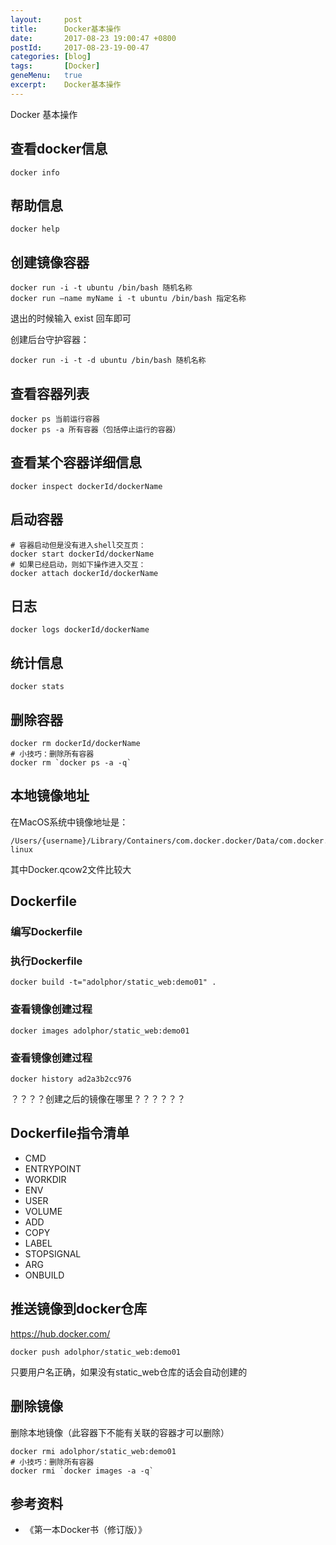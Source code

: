 ```yaml
---
layout:     post
title:      Docker基本操作
date:       2017-08-23 19:00:47 +0800
postId:     2017-08-23-19-00-47
categories: [blog]
tags:       [Docker]
geneMenu:   true
excerpt:    Docker基本操作
---
```


Docker 基本操作

## 查看docker信息
```
docker info
```

## 帮助信息
```
docker help
```

## 创建镜像容器
```
docker run -i -t ubuntu /bin/bash 随机名称
docker run —name myName i -t ubuntu /bin/bash 指定名称
```

退出的时候输入 exist 回车即可

创建后台守护容器：
```
docker run -i -t -d ubuntu /bin/bash 随机名称
```

## 查看容器列表
```
docker ps 当前运行容器
docker ps -a 所有容器（包括停止运行的容器）
```

## 查看某个容器详细信息
```
docker inspect dockerId/dockerName
```

## 启动容器

```
# 容器启动但是没有进入shell交互页：
docker start dockerId/dockerName
# 如果已经启动，则如下操作进入交互：
docker attach dockerId/dockerName
```

## 日志
```
docker logs dockerId/dockerName
```

## 统计信息
```
docker stats
```

## 删除容器
```
docker rm dockerId/dockerName
# 小技巧：删除所有容器
docker rm `docker ps -a -q`
```

## 本地镜像地址
在MacOS系统中镜像地址是：
```
/Users/{username}/Library/Containers/com.docker.docker/Data/com.docker.driver.amd64-linux
```
其中Docker.qcow2文件比较大

## Dockerfile
### 编写Dockerfile
### 执行Dockerfile
```
docker build -t="adolphor/static_web:demo01" .
```
### 查看镜像创建过程
```
docker images adolphor/static_web:demo01
```
### 查看镜像创建过程
```
docker history ad2a3b2cc976
```

？？？？创建之后的镜像在哪里？？？？？？

## Dockerfile指令清单

* CMD
* ENTRYPOINT
* WORKDIR
* ENV
* USER
* VOLUME
* ADD
* COPY
* LABEL
* STOPSIGNAL
* ARG
* ONBUILD

## 推送镜像到docker仓库
https://hub.docker.com/
```
docker push adolphor/static_web:demo01
```
只要用户名正确，如果没有static_web仓库的话会自动创建的

## 删除镜像
删除本地镜像（此容器下不能有关联的容器才可以删除）
```
docker rmi adolphor/static_web:demo01
# 小技巧：删除所有容器
docker rmi `docker images -a -q`
```

## 参考资料

* 《第一本Docker书（修订版）》

